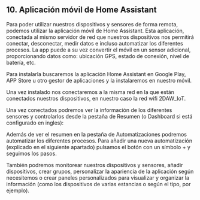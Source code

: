 ## 10. Aplicación móvil de Home Assistant

Para poder utilizar nuestros dispositivos y sensores de forma remota, podemos utilizar la
aplicación móvil de Home Assistant. Esta aplicación, conectada al mismo servidor de red que
nuestros dispositivos nos permitirá conectar, desconectar, medir datos e incluso automatizar
los diferentes procesos. La app puede a su vez convertir el móvil en un sensor adicional,
proporcionando datos como: ubicación GPS, estado de conexión, nivel de batería, etc.

Para instalarla buscaremos la aplicación Home Assistant en Google Play, APP Store u otro
gestor de aplicaciones y la instalaremos en nuestro móvil.

Una vez instalado nos conectaremos a la misma red en la que están conectados nuestros
dispositivos, en nuestro caso la red wifi 2DAW_IoT.

Una vez conectados podremos ver la información de los diferentes sensores y controlarlos
desde la pestaña de Resumen (o Dashboard si está configurado en ingles):

Además de ver el resumen en la pestaña de Automatizaciones podremos automatizar los
diferentes procesos. Para añadir una nueva automatización (explicado en el siguiente
apartado) pulsamos el botón con un símbolo + y seguimos los pasos.

También podremos monitorear nuestros dispositivos y sensores, añadir dispositivos, crear
grupos, personalizar la apariencia de la aplicación según necesitemos o crear paneles
personalizados para visualizar y organizar la información (como los dispositivos de varias
estancias o según el tipo, por ejemplo).